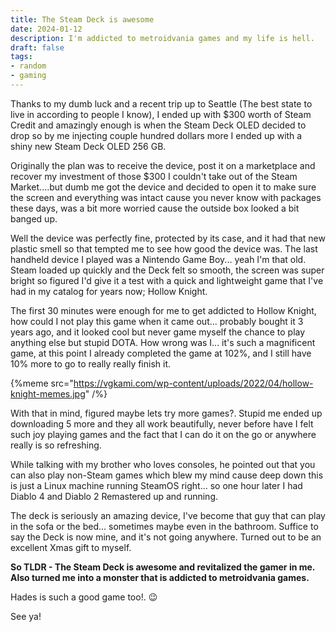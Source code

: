 ```yaml
---
title: The Steam Deck is awesome
date: 2024-01-12
description: I'm addicted to metroidvania games and my life is hell.
draft: false 
tags: 
- random
- gaming
---
```


Thanks to my dumb luck and a recent trip up to Seattle (The best state to live in according to people I know), I ended up with $300 worth of Steam Credit and amazingly enough is when the Steam Deck OLED decided to drop so by me injecting couple hundred dollars more I ended up with a shiny new Steam Deck OLED 256 GB.

Originally the plan was to receive the device, post it on a marketplace and recover my investment of those $300 I couldn't take out of the Steam Market....but dumb me got the device and decided to open it to make sure the screen and everything was intact cause you never know with packages these days, was a bit more worried cause the outside box looked a bit banged up.

Well the device was perfectly fine, protected by its case, and it had that new plastic smell so that tempted me to see how good the device was. The last handheld device I played was a Nintendo Game Boy... yeah I'm that old.  Steam loaded up quickly and the Deck felt so smooth, the screen was super bright so figured I'd give it a test with a quick and lightweight game that I've had in my catalog for years now; Hollow Knight.

The first 30 minutes were enough for me to get addicted to Hollow Knight, how could I not play this game when it came out... probably bought it 3 years ago, and it looked cool but never game myself the chance to play anything else but stupid DOTA. How wrong was I... it's such a magnificent game, at this point I already completed the game at 102%, and I still have 10% more to go to really really finish it.

{%meme src="https://vgkami.com/wp-content/uploads/2022/04/hollow-knight-memes.jpg" /%}

With that in mind, figured maybe lets try more games?. Stupid me ended up downloading 5 more and they all work beautifully, never before have I felt such joy playing games and the fact that I can do it on the go or anywhere really is so refreshing.

While talking with my brother who loves consoles, he pointed out that you can also play non-Steam games which blew my mind cause deep down this is just a Linux machine running SteamOS right... so one hour later I had Diablo 4 and Diablo 2 Remastered up and running.

The deck is seriously an amazing device, I've become that guy that can play in the sofa or the bed... sometimes maybe even in the bathroom.  Suffice to say the Deck is now mine, and it's not going anywhere. Turned out to be an excellent Xmas gift to myself.

**So TLDR - The Steam Deck is awesome and revitalized the gamer in me. Also turned me into a monster that is addicted to metroidvania games.**

Hades is such a good game too!. 😉

See ya!
